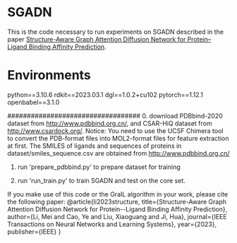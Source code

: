 # SGADN
This is the code necessary to run experiments on SGADN described in the paper [Structure-Aware Graph Attention Diffusion Network for Protein–Ligand Binding Affinity Prediction](https://ieeexplore.ieee.org/abstract/document/10264137).



# Environments
python==3.10.6
rdkit==2023.03.1
dgl==1.0.2+cu102
pytorch==1.12.1
openbabel==3.1.0


##################################
0. download PDBbind-2020 dataset from http://www.pdbbind.org.cn/, and CSAR-HiQ dataset from http://www.csardock.org/.
Notice: You need to use the UCSF Chimera tool to convert the PDB-format files into MOL2-format files for feature extraction at first.
The SMILES of ligands and sequences of proteins in dataset/smiles_sequence.csv are obtained from http://www.pdbbind.org.cn/

1. run 'prepare_pdbbind.py' to prepare dataset for training

2. run 'run_train.py' to train SGADN and test on the core set.


If you make use of this code or the GraIL algorithm in your work, please cite the following paper:
@article{li2023structure,
  title={Structure-Aware Graph Attention Diffusion Network for Protein--Ligand Binding Affinity Prediction},
  author={Li, Mei and Cao, Ye and Liu, Xiaoguang and Ji, Hua},
  journal={IEEE Transactions on Neural Networks and Learning Systems},
  year={2023},
  publisher={IEEE}
}
